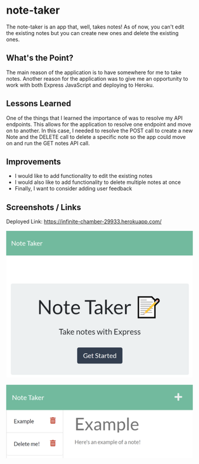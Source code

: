 # note-taker
The note-taker is an app that, well, takes notes! As of now, you can't edit the existing notes but you can create new ones and delete the existing ones.

## What's the Point?
The main reason of the application is to have somewhere for me to take notes. Another reason for the application was to give me an opportunity to work with both Express JavaScript and deploying to Heroku.

## Lessons Learned
One of the things that I learned the importance of was to resolve my API endpoints. This allows for the application to resolve one endpoint and move on to another. In this case, I needed to resolve the POST call to create a new Note and the DELETE call to delete a specific note so the app could move on and run the GET notes API call.

## Improvements
* I would like to add functionality to edit the existing notes
* I would also like to add functionality to delete multiple notes at once
* Finally, I want to consider adding user feedback

## Screenshots / Links
Deployed Link: https://infinite-chamber-29933.herokuapp.com/
<br>
<br>
![Home Page Screenshot](/assets/home-screenshot.PNG)
<br>
<br>
![Notes Page Screenshot](/assets/notes-screenshot.PNG)